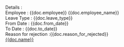 Details :<br>
Employee : {{doc.employee}} {{doc.employee_name}}<br>
Leave Type : {{doc.leave_type}}<br>
From Date : {{doc.from_date}}<br>
To Date : {{doc.to_date}}<br>
Reason for rejection :{{doc.reason_for_rejected}}<br>
<a href="{{frappe.utils.get_url_to_form(doc.doctype, doc.name)}}">{{doc.name}}</a>